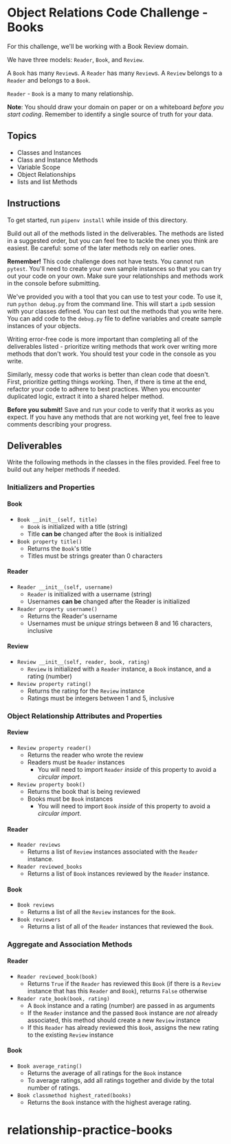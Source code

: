 # Object Relations Code Challenge - Books

For this challenge, we'll be working with a Book Review domain.

We have three models: `Reader`, `Book`, and `Review`.

A `Book` has many `Review`s. A `Reader` has many `Review`s. A `Review` belongs
to a `Reader` and belongs to a `Book`.

`Reader` - `Book` is a many to many relationship.

**Note**: You should draw your domain on paper or on a whiteboard _before you
start coding_. Remember to identify a single source of truth for your data.

## Topics

- Classes and Instances
- Class and Instance Methods
- Variable Scope
- Object Relationships
- lists and list Methods

## Instructions

To get started, run `pipenv install` while inside of this directory.

Build out all of the methods listed in the deliverables. The methods are listed
in a suggested order, but you can feel free to tackle the ones you think are
easiest. Be careful: some of the later methods rely on earlier ones.

**Remember!** This code challenge does not have tests. You cannot run `pytest`.
You'll need to create your own sample instances so that you can try out your
code on your own. Make sure your relationships and methods work in the console
before submitting.

We've provided you with a tool that you can use to test your code. To use it,
run `python debug.py` from the command line. This will start a `ipdb` session
with your classes defined. You can test out the methods that you write here. You
can add code to the `debug.py` file to define variables and create sample
instances of your objects.

Writing error-free code is more important than completing all of the
deliverables listed - prioritize writing methods that work over writing more
methods that don't work. You should test your code in the console as you write.

Similarly, messy code that works is better than clean code that doesn't. First,
prioritize getting things working. Then, if there is time at the end, refactor
your code to adhere to best practices. When you encounter duplicated logic,
extract it into a shared helper method.

**Before you submit!** Save and run your code to verify that it works as you
expect. If you have any methods that are not working yet, feel free to leave
comments describing your progress.

## Deliverables

Write the following methods in the classes in the files provided. Feel free to
build out any helper methods if needed.

### Initializers and Properties

#### Book

- `Book __init__(self, title)`
  - `Book` is initialized with a title (string)
  - Title **can be** changed after the `Book` is initialized
- `Book property title()`
  - Returns the `Book`'s title
  - Titles must be strings greater than 0 characters

#### Reader

- `Reader __init__(self, username)`
  - `Reader` is initialized with a username (string)
  - Usernames **can be** changed after the Reader is initialized
- `Reader property username()`
  - Returns the Reader's username
  - Usernames must be _unique_ strings between 8 and 16 characters,
    inclusive

#### Review

- `Review __init__(self, reader, book, rating)`
  - `Review` is initialized with a `Reader` instance, a `Book` instance, and a
    rating (number)
- `Review property rating()`
  - Returns the rating for the `Review` instance
  - Ratings must be integers between 1 and 5, inclusive

### Object Relationship Attributes and Properties

#### Review

- `Review property reader()`
  - Returns the reader who wrote the review
  - Readers must be `Reader` instances
    - You will need to import `Reader` _inside_ of this property to avoid a
      _circular import_.
- `Review property book()`
  - Returns the book that is being reviewed
  - Books must be `Book` instances
    - You will need to import `Book` _inside_ of this property to avoid a
      _circular import_.

#### Reader

- `Reader reviews`
  - Returns a list of `Review` instances associated with the `Reader` instance.
- `Reader reviewed_books`
  - Returns a list of `Book` instances reviewed by the `Reader` instance.

#### Book

- `Book reviews`
  - Returns a list of all the `Review` instances for the `Book`.
- `Book reviewers`
  - Returns a list of all of the `Reader` instances that reviewed the `Book`.

### Aggregate and Association Methods

#### Reader

- `Reader reviewed_book(book)`
  - Returns `True` if the `Reader` has reviewed this `Book` (if there is a
    `Review` instance that has this `Reader` and `Book`), returns `False`
    otherwise
- `Reader rate_book(book, rating)`
  - A `Book` instance and a rating (number) are passed in as arguments
  - If the `Reader` instance and the passed `Book` instance are _not_ already
    associated, this method should create a new `Review` instance
  - If this `Reader` has already reviewed this `Book`, assigns the new rating
    to the existing `Review` instance

#### Book

- `Book average_rating()`
  - Returns the average of all ratings for the `Book` instance
  - To average ratings, add all ratings together and divide by the total number
    of ratings.
- `Book classmethod highest_rated(books)`
  - Returns the `Book` instance with the highest average rating.
# relationship-practice-books
